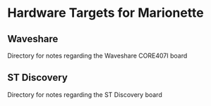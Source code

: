 
# Hardware Targets for Marionette

## Waveshare

Directory for notes regarding the Waveshare CORE407I board


## ST Discovery

Directory for notes regarding the ST Discovery board
